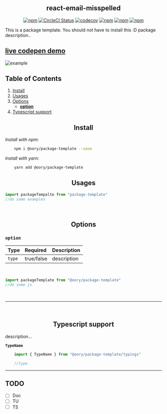 <h2 align="center">react-email-misspelled</h2>  

<div align="center">  

[![npm](https://img.shields.io/npm/v/@oory/package-template.svg?style=flat-square)](https://www.npmjs.com/package/@oory/package-template)
[![CircleCI Status](https://img.shields.io/circleci/build/github/sl-julienamblard/package-template/master?style=flat-square)](https://circleci.com/gh/sl-julienamblard/package-template)
[![codecov](https://img.shields.io/codecov/c/github/sl-julienamblard/package-template?logo=codecov&style=flat-square)](https://codecov.io/gh/sl-julienamblard/package-template)
[![npm](https://img.shields.io/bundlephobia/minzip/@oory/package-template?style=flat-square)](https://www.npmjs.com/package/@oory/package-template)
[![npm](https://img.shields.io/npm/dt/@oory/package-template.svg?style=flat-square)](https://www.npmjs.com/package/@oory/package-template)
[![npm](https://img.shields.io/npm/l/@oory/package-template.svg?style=flat-square)](https://github.com/sl-julienamblard/package-template/blob/master/LICENSE)

</div>  

This is a package template.
You should not have to install this :D
package description..

## [live codepen demo](https://codepen.io/Capse/full/LYGVRoP)

![example](https://media1.giphy.com/media/WZmgVLMt7mp44/giphy.gif?cid=ecf05e4704e7mzlx36us86wjo4m1uc3so15npso57hhxo0or&rid=giphy.gif)

## Table of Contents

1. [Install](#install)
2. [Usages](#usages)
3. [Options](#options)
    - [**option**](#option)
4. [Typescript support](#types)

<a id="install"></a>

<h2 align="center">Install</h2>

*Install with npm:*

```bash
    npm i @oory/package-template --save
```

*Install with yarn:*

```bash
    yarn add @oory/package-template
```

<a id="usages"></a>

<h2 align="center">Usages</h2>


```js
import packageTempalte from "package-template"
//do some examples
```

<br />


<a id="options"></a>

<h2 align="center">Options</h2>

### `option` <a id="option"></a>

| Type | Required | Description |
| :--- | :------- | :---------- |
| `type` | true/false | description |

<br />

```js
import packageTemplate from "@oory/package-template"
//do some js
```

<br />

---


<br />

<a id="types"></a>  

<h2 align="center">Typescript support</h2>  

description...

<a id="TDomainList"></a>  

**`TypeName`**
```ts
    import { TypeName } from "@oory/package-template/typings"

    //type
```

---

## TODO
- [ ] Doc
- [ ] TU
- [ ] TS
